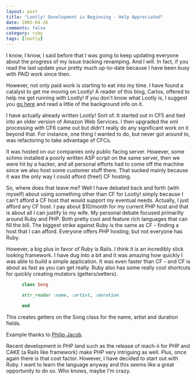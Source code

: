 ```yaml
---
layout: post
title: "Lootly! Development is Beginning - Help Appreciated"
date: 2005-04-26
comments: false
category: ruby
tags: [lootly]
---
```

I know, I know, I said before that I was going to keep updating everyone about
the progress of my issue tracking revamping. And I will. In fact, if you read
the last update your pretty much up-to-date because I have been busy with PAID
work since then.

However, not only paid work is starting to eat into my time. I have found a
catalyst to get me moving on Lootly! A reader of this blog, Carlos, offered to
help me get running with Lootly! If you don't know what Lootly is, I suggest
you [go here](http://rawlinson.us/blog/?cat=12) and read a little of the
background info on it.

I have actually already written Lootly! Sort of. It started out in CF5 and
tied into an older version of Amazon Web Services. I then upgraded the xml
processing with CF6 came out but didn't really do any significant work on it
beyond that. For instance, one thing I wanted to do, but never got around to,
was refactoring to take advantage of CFCs.

It was hosted on our companies only public facing server. However, some schmo
installed a poorly written ASP script on the same server, then we were hit by
a hacker, and all personal efforts had to come off the machine since we also
host some customer stuff there. That sucked mainly because it was the only way
I could afford (free!) CF hosting.

So, where does that leave me? Well I have debated back and forth (with myself)
about using something other than CF for Lootly! simply because I can't afford
a CF host that would support my eventual needs. Actually, I just afford any CF
host. I pay about $10/month for my current PHP host and that is about all I
can justify to my wife. My personal debate focused primarilly around Ruby and
PHP. Both pretty cool and feature rich languages that can fill the bill. The
biggest strike against Ruby is the same as CF - finding a host that I can
afford. Everyone offers PHP hosting; but not everyone has Ruby.

However, a big plus in favor of Ruby is Rails. I think it is an incredibly
slick looking framework. I have dug into a bit and it was amazing how quickly
I was able to build a simple application. It was even faster than CF - and CF
is about as fast as you can get really. Ruby also has some really cool
shortcuts for quickly creating mutators (getters/setters).





```ruby
      class Song

      attr_reader :name, :artist, :duration

      end


```





This creates getters on the Song class for the name, artist and        duration fields.


Example thanks to [    Philip Jacob](http://www.whirlycott.com/phil/2005/04/13/ruby-first-impressions/).


Recent development in PHP land such as the release of mach-ii for      PHP and CAKE (a Rails like framework) make PHP very intriguing as      well. Plus, once again there is that cost factor. However, I have      decided to start out with Ruby. I want to learn the language      anyway and this seems like a great opportunity to do so. Who      knows, maybe I'm crazy.

